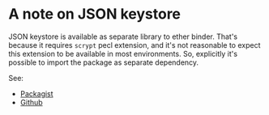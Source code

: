 # A note on JSON keystore

JSON keystore is available as separate library to ether binder. That's because it requires `scrypt` pecl extension, and
it's not reasonable to expect this extension to be available in most environments. So, explicitly it's possible to import
the package as separate dependency.

See:
 - [Packagist](https://packagist.org/packages/m8b/ethbnd-keystore)
 - [Github](https://github.com/m8b-dev/ether-binder-json-keystore)
